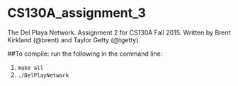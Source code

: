 # CS130A_assignment_3

The Del Playa Network. Assignment 2 for CS130A Fall 2015. Written by Brent Kirkland (@brent) and Taylor Getty (@tgetty).

##To compile:
run the following in the command line:

1. ```make all```
2. ```./DelPlayNetwork```


